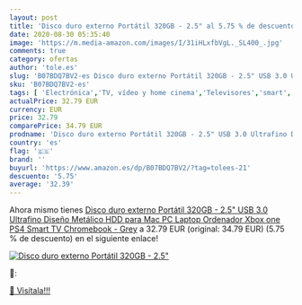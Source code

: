 ```yaml
---
layout: post
title: 'Disco duro externo Portátil 320GB - 2.5" al 5.75 % de descuento'
date: 2020-08-30 05:35:40
image: 'https://m.media-amazon.com/images/I/31iHLxfbVgL._SL400_.jpg'
comments: true
category: ofertas
author: 'tole.es'
slug: 'B07BDQ7BV2-es Disco duro externo Portátil 320GB - 2.5" USB 3.0 Ultrafino...'
sku: 'B07BDQ7BV2-es'
tags: [ 'Electrónica','TV, vídeo y home cinema','Televisores','smart','tv', ]
actualPrice: 32.79 EUR
currency: EUR
price: 32.79
comparePrice: 34.79 EUR
prodname: 'Disco duro externo Portátil 320GB - 2.5" USB 3.0 Ultrafino Diseño Metálico HDD para Mac  PC  Laptop  Ordenador  Xbox one  PS4  Smart TV  Chromebook - Grey'
country: 'es'
flag: '🇪🇸'
brand: ''
buyurl: 'https://www.amazon.es/dp/B07BDQ7BV2/?tag=tolees-21'
descuento: '5.75'
average: '32.39'
---
```


Ahora mismo tienes [Disco duro externo Portátil 320GB - 2.5" USB 3.0 Ultrafino Diseño Metálico HDD para Mac  PC  Laptop  Ordenador  Xbox one  PS4  Smart TV  Chromebook - Grey](https://www.amazon.es/dp/B07BDQ7BV2/?tag=tolees-21) a 32.79 EUR (original: 34.79 EUR) (5.75 %  de descuento) en el siguiente enlace!

[![Disco duro externo Portátil 320GB - 2.5"](https://m.media-amazon.com/images/I/31iHLxfbVgL._SL400_.jpg)](https://www.amazon.es/dp/B07BDQ7BV2/?tag=tolees-21)

🔎:


[🛒 Visítala!!!](https://www.amazon.es/dp/B07BDQ7BV2/?tag=tolees-21)
